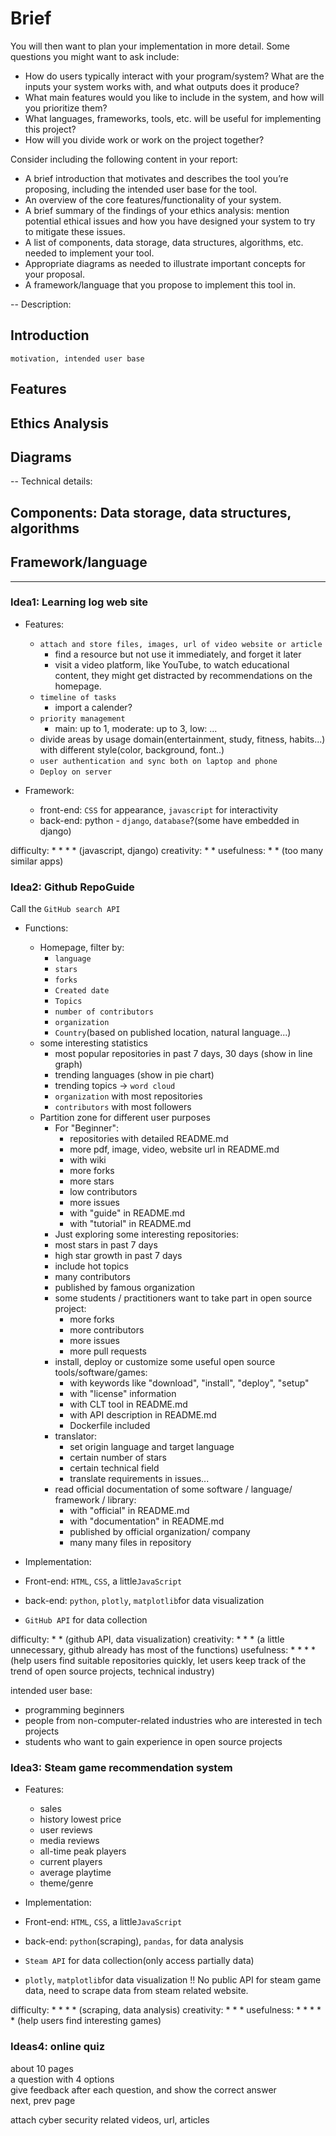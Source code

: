 
# Brief

You will then want to plan your implementation in more detail. Some questions you might want to ask 
include: 
- How do users typically interact with your program/system? What are the inputs your system 
works with, and what outputs does it produce? 
- What main features would you like to include in the system, and how will you prioritize them? 
- What languages, frameworks, tools, etc. will be useful for implementing this project? 
- How will you divide work or work on the project together?

Consider including the following content in your report: 
- A brief introduction that motivates and describes the tool you’re proposing, including the 
intended user base for the tool. 
- An overview of the core features/functionality of your system. 
- A brief summary of the findings of your ethics analysis: mention potential ethical issues and 
how you have designed your system to try to mitigate these issues. 
- A list of components, data storage, data structures, algorithms, etc. needed to implement your 
tool. 
- Appropriate diagrams as needed to illustrate important concepts for your proposal. 
- A framework/language that you propose to implement this tool in.


-- Description:
## Introduction
    motivation, intended user base
## Features
## Ethics Analysis
## Diagrams

-- Technical details:
## Components: Data storage, data structures, algorithms
## Framework/language






___

### Idea1: Learning log web site

- Features:
  - `attach and store files, images, url of video website or article`
    - find a resource but not use it immediately, and forget it later
    - visit a video platform, like YouTube, to watch educational content, they might get distracted by recommendations on the homepage.
  - `timeline of tasks`
    -  import a calender?
  - `priority management`
    -  main: up to 1, moderate: up to 3, low: ...
   -  divide areas by usage domain(entertainment, study, fitness, habits...) with different style(color, background, font..)
  - `user authentication and sync both on laptop and phone`
  - `Deploy on server`
  
- Framework:
  - front-end: `CSS` for appearance, `javascript` for interactivity
  - back-end: python - `django`,  `database`?(some have embedded in django)


difficulty: * * * * (javascript, django)
creativity: * * 
usefulness: * *     (too many similar apps)

### Idea2: Github RepoGuide
Call the `GitHub search API` 
- Functions:
  - Homepage, filter by:
    - `language`
    - `stars`
    - `forks`
    - `Created date`
    - `Topics`
    - `number of contributors`
    - `organization`
    - `Country`(based on published location, natural language...)
  - some interesting statistics
    - most popular repositories in past 7 days, 30 days (show in line graph)
    - trending languages  (show in pie chart)
    - trending topics -> `word cloud` 
    - `organization` with most repositories
    - `contributors` with most followers
  - Partition zone for different user purposes
    - For "Beginner": 
      - repositories with detailed README.md
      - more pdf, image, video, website url in README.md
      - with wiki
      - more forks
      - more stars
      - low contributors
      - more issues 
      - with "guide" in README.md
      - with "tutorial" in README.md
    -  Just exploring some interesting repositories:
      -  most stars in past 7 days
      -  high star growth in past 7 days
      -  include hot topics
      -  many contributors
      -  published by famous organization
    - some students / practitioners want to take part in open source project:
      - more forks
      - more contributors
      - more issues
      - more pull requests
    - install, deploy or customize some useful open source tools/software/games:
      - with keywords like "download", "install", "deploy", "setup"
      - with "license" information
      - with CLT tool in README.md
      - with API description in README.md
      - Dockerfile included
    - translator:
      -  set origin language and target language
      -  certain number of stars
      -  certain technical field
      -  translate requirements in issues...
    - read official documentation of some software / language/ framework / library:
      -  with "official" in README.md
      - with "documentation" in README.md
      -  published by official organization/ company
      -  many many files in repository
  
- Implementation:
- Front-end: `HTML`, `CSS`, a little`JavaScript`
- back-end: `python`, `plotly`, `matplotlib`for data visualization
- `GitHub API` for data collection

difficulty: * *  (github API, data visualization)
creativity: * * * (a little unnecessary, github already has most of the functions)
usefulness: * * * * (help users find suitable repositories quickly, let users keep track of the trend of open source projects, technical industry)
  
intended user base: 
- programming beginners
- people from non-computer-related industries who are interested in tech projects
- students who want to gain experience in open source projects


### Idea3: Steam game recommendation system

- Features:
  - sales
  - history lowest price
  - user reviews  
  - media reviews
  - all-time peak players
  - current players
  - average playtime
  - theme/genre

- Implementation:
- Front-end: `HTML`, `CSS`, a little`JavaScript`
- back-end: `python`(scraping), `pandas`,  for data analysis
- `Steam API` for data collection(only access partially data)
- `plotly`, `matplotlib`for data visualization
!! No public API for steam game data, need to scrape data from steam related website.

difficulty: * * * * (scraping, data analysis)
creativity: * * * 
usefulness: * * * * * (help users find interesting games)

### Ideas4: online quiz

about 10 pages  
a question with 4 options   
give feedback after each question, and show the correct answer  
next, prev page  

attach cyber security related videos, url, articles

